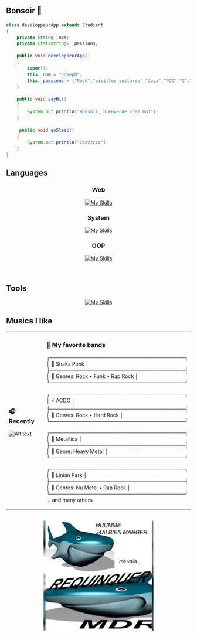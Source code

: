 ## Bonsoir 👋 

```java
class developpeurApp extends Etudiant
{
    private String _nom;
    private List<String> _passions;

    public void developpeurApp() 
    {
        super();
        this._nom = "Joseph";
        this._passions = {"Rock","vieilles voitures","Java","POO","C","jeux vidéo"};
    }

    public void sayHi()
    {
        System.out.println("Bonsoir, bienvenue chez moi");
    }

     public void goSleep()
    {
        System.out.println("Zzzzzzzz");
    }
}
```

<div align="left">
    
## Languages
</div>

<div align="center">
    
### Web
 [![My Skills](https://skillicons.dev/icons?i=html,css,php,js,sqlite)](https://skillicons.dev)
     
### System
 [![My Skills](https://skillicons.dev/icons?i=c,bash)](https://skillicons.dev)
     
 ### OOP
  [![My Skills](https://skillicons.dev/icons?i=cs,php,py,java)](https://skillicons.dev)
    
  </br>
</div>

<div align="left">
    
## Tools
</div>

<div align="center">
    
  [![My Skills](https://skillicons.dev/icons?i=linux,idea,vscode,vscodium,git,gitlab,github,godot)](https://skillicons.dev)
  </br>
</div>


## Musics I like
<table>
<tr>
<td width="50%">

### 🎧 Recently
![Alt text](https://spotify-recently-played-readme.vercel.app/api?user=6p6vsqpmlucd5f8wh525htu2a&unique={true|1|on|yes})

</td>
<td width="50%">

### 🎵 My favorite bands
┌─────────────────────────────────────┐ <br>
│  🐒 Shaka Ponk                      │ <br>
├─────────────────────────────────────┤ <br>
│  🎸 Genres: Rock • Funk • Rap Rock  │ <br>
└─────────────────────────────────────┘ <br>

┌─────────────────────────────────────┐ <br>
│  ⚡ ACDC                             │ <br>
├─────────────────────────────────────┤ <br>
│  🎸 Genres: Rock • Hard Rock        │ <br>
└─────────────────────────────────────┘ <br>

┌─────────────────────────────────────┐ <br>
│  🐍 Metallica                       │ <br>
├─────────────────────────────────────┤ <br>
│  🎸 Genre: Heavy Metal              │ <br>
└─────────────────────────────────────┘ <br>

┌─────────────────────────────────────┐ <br>
│  🎤 Linkin Park                     │ <br>
├─────────────────────────────────────┤ <br>
│  🎸 Genres: Nu Metal • Rap Rock     │ <br>
└─────────────────────────────────────┘ <br>
... and many others

</td>
</tr>
</table>

##
<div align="center">
<img 
  src="images/requin.png"
  width="300" 
  height="300"
  />
</div>



